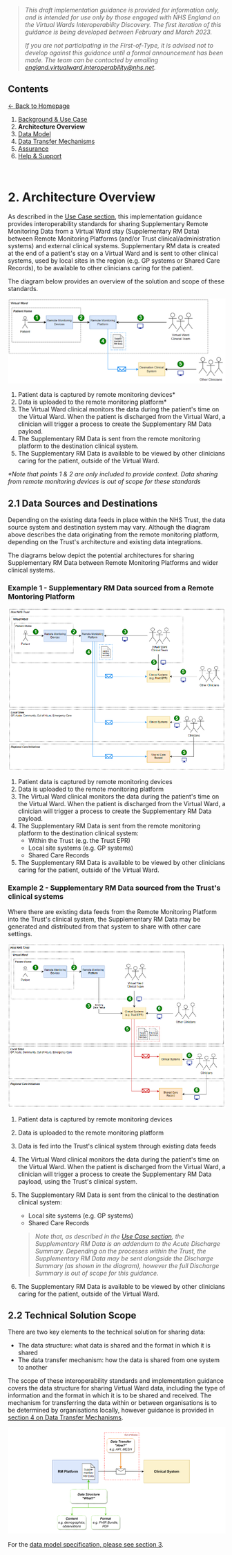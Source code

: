 > *This draft implementation guidance is provided for information only, and is intended for use only by those engaged with NHS England on the Virtual Wards Interoperability Discovery. The first iteration of this guidance is being developed between February and March 2023.* 
>
> *If you are not participating in the First-of-Type, it is advised not to develop against this guidance until a formal announcement has been made. The team can be contacted by emailing england.virtualward.interoperability@nhs.net.*


## Contents
[&larr; Back to Homepage](/README.md)
1. [Background & Use Case](/1_Background.md)
2. **Architecture Overview**
3. [Data Model](/3_Data_Model.md)
4. [Data Transfer Mechanisms](/4_Data_Transfer_Mechanisms.md)
5. [Assurance](/5_Assurance.md)
6. [Help & Support](/6_Support.md)

<br>

# 2. Architecture Overview

As described in the [Use Case section](/1_Background.md), this implementation guidance provides interoperability standards for sharing Supplementary Remote Monitoring Data from a Virtual Ward stay (Supplementary RM Data) between Remote Monitoring Platforms (and/or Trust clinical/administration systems) and external clinical systems. Supplementary RM data is created at the end of a patient's stay on a Virtual Ward and is sent to other clinical systems, used by local sites in the region (e.g. GP systems or Shared Care Records), to be available to other clinicians caring for the patient. 

The diagram below provides an overview of the solution and scope of these standards.

![image](/Images/Architecture%20Diagram%20-%20RM%20Platform%20to%20Destination%20System%20v2.png)

1. Patient data is captured by remote monitoring devices*
2. Data is uploaded to the remote monitoring platform*
3. The Virtual Ward clinical monitors the data during the patient's time on the Virtual Ward. When the patient is discharged from the Virtual Ward, a clinician will trigger a process to create the Supplementary RM Data payload. 
4. The Supplementary RM Data is sent from the remote monitoring platform to the destination clinical system.
5. The Supplementary RM Data is available to be viewed by other clinicians caring for the patient, outside of the Virtual Ward. 

*\*Note that points 1 & 2 are only included to provide context. Data sharing from remote monitoring devices is out of scope for these standards*

## 2.1 Data Sources and Destinations

Depending on the existing data feeds in place within the NHS Trust, the data source system and destination system may vary. Although the diagram above describes the data originating from the remote monitoring platform, depending on the Trust's architecture and existing data integrations. 

The diagrams below depict the potential architectures for sharing Supplementary RM Data between Remote Monitoring Platforms and wider clinical systems. 

### Example 1 - Supplementary RM Data sourced from a Remote Montoring Platform

![image](/Images/Architecture%20Diagram%20-%20Data%20Sources%20%26%20Destinations%20-%20RM%20to%20CS%20v2.png)

1. Patient data is captured by remote monitoring devices
2. Data is uploaded to the remote monitoring platform
3. The Virtual Ward clinical monitors the data during the patient's time on the Virtual Ward. When the patient is discharged from the Virtual Ward, a clinician will trigger a process to create the Supplementary RM Data payload. 
4. The Supplementary RM Data is sent from the remote monitoring platform to the destination clinical system:
     - Within the Trust (e.g. the Trust EPR)
     - Local site systems (e.g. GP systems)
     - Shared Care Records
5. The Supplementary RM Data is available to be viewed by other clinicians caring for the patient, outside of the Virtual Ward. 

### Example 2 - Supplementary RM Data sourced from the Trust's clinical systems

Where there are existing data feeds from the Remote Monitoring Platform into the Trust's clinical system, the Supplementary RM Data may be generated and distributed from that system to share with other care settings.

![image](/Images/Architecture%20Diagram%20-%20Data%20Sources%20%26%20Destinations%20-%20CS%20to%20CS%20v3.png)

1. Patient data is captured by remote monitoring devices
2. Data is uploaded to the remote monitoring platform
3. Data is fed into the Trust's clinical system through existing data feeds
4. The Virtual Ward clinical monitors the data during the patient's time on the Virtual Ward. When the patient is discharged from the Virtual Ward, a clinician will trigger a process to create the Supplementary RM Data payload, using the Trust's clinical system. 
5. The Supplementary RM Data is sent from the clinical to the destination clinical system:
     - Local site systems (e.g. GP systems)
     - Shared Care Records

    >*Note that, as described in the [Use Case section](/1_Background.md), the Supplementary RM Data is an addendum to the Acute Discharge Summary. Depending on the processes within the Trust, the Supplementary RM Data may be sent alongside the Discharge Summary (as shown in the diagram), however the full Discharge Summary is out of scope for this guidance.*

6. The Supplementary RM Data is available to be viewed by other clinicians caring for the patient, outside of the Virtual Ward. 

## 2.2 Technical Solution Scope

There are two key elements to the technical solution for sharing data:
 - The data structure: what data is shared and the format in which it is shared
 - The data transfer mechanism: how the data is shared from one system to another

The scope of these interoperability standards and implementation guidance covers the data structure for sharing Virtual Ward data, including the type of information and the format in which it is to be shared and received. The mechanism for transferring the data within or between organisations is to be determined by organisations locally, however guidance is provided in [section 4 on Data Transfer Mechanisms](/4_Data_Transfer_Mechanisms.md). 


![image](/Images/Architecture%20Diagram%20-%20Technical%20Solution%20Scope%20v2.png)


For the [data model specification, please see section 3](/3_Data_Model.md). 
